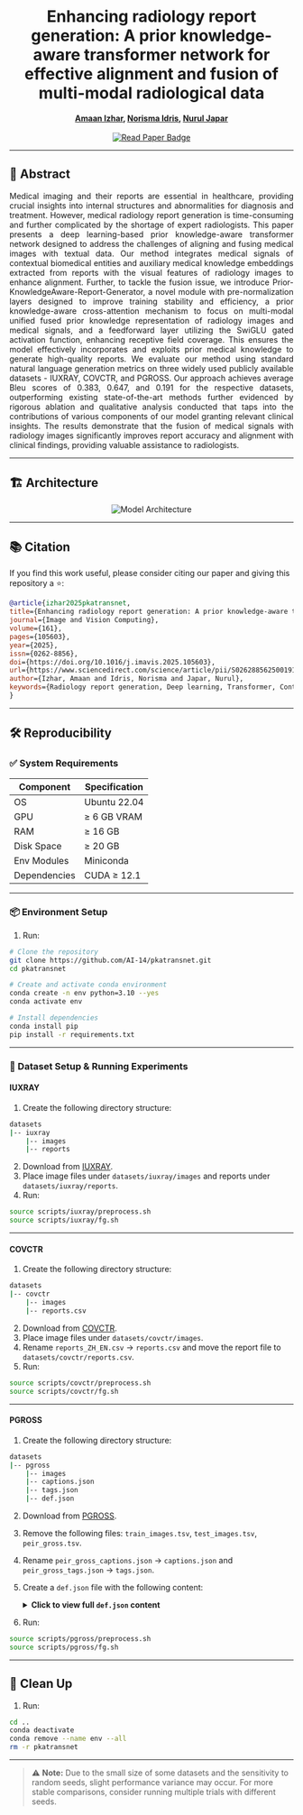 <h1 align="center">Enhancing radiology report generation: A prior knowledge-aware transformer network for effective alignment and fusion of multi-modal radiological data</h1>

<p align="center">
  <strong>
    <a href="https://scholar.google.com/citations?user=FeMCtswAAAAJ&hl=en">Amaan Izhar</a>,
    <a href="https://scholar.google.com.my/citations?user=IgUMlGcAAAAJ&hl=en">Norisma Idris</a>,
    <a href="https://scholar.google.com/citations?user=TyH59tkAAAAJ&hl=en">Nurul Japar</a>
  </strong>
  <br/><br/>
  <a href="https://www.sciencedirect.com/science/article/pii/S026288562500191X">
    <img src="https://img.shields.io/badge/Read%20Paper-Elsevier-brightgreen?style=for-the-badge" alt="Read Paper Badge">
  </a>
</p>

---

## 📄 Abstract
<p align="justify">Medical imaging and their reports are essential in healthcare, providing crucial insights into internal structures and abnormalities for diagnosis and treatment. However, medical radiology report generation is time-consuming and further complicated by the shortage of expert radiologists. This paper presents a deep learning-based prior knowledge-aware transformer network designed to address the challenges of aligning and fusing medical images with textual data. Our method integrates medical signals of contextual biomedical entities and auxiliary medical knowledge embeddings extracted from reports with the visual features of radiology images to enhance alignment. Further, to tackle the fusion issue, we introduce Prior-KnowledgeAware-Report-Generator, a novel module with pre-normalization layers designed to improve training stability and efficiency, a prior knowledge-aware cross-attention mechanism to focus on multi-modal unified fused prior knowledge representation of radiology images and medical signals, and a feedforward layer utilizing the SwiGLU gated activation function, enhancing receptive field coverage. This ensures the model effectively incorporates and exploits prior medical knowledge to generate high-quality reports. We evaluate our method using standard natural language generation metrics on three widely used publicly available datasets - IUXRAY, COVCTR, and PGROSS. Our approach achieves average Bleu scores of 0.383, 0.647, and 0.191 for the respective datasets, outperforming existing state-of-the-art methods further evidenced by rigorous ablation and qualitative analysis conducted that taps into the contributions of various components of our model granting relevant clinical insights. The results demonstrate that the fusion of medical signals with radiology images significantly improves report accuracy and alignment with clinical findings, providing valuable assistance to radiologists.</p>

---

## 🏗️ Architecture

<p align="center">
  <img src="assets/architecture.png" alt="Model Architecture" />
</p>

---

## 📚 Citation

If you find this work useful, please consider citing our paper and giving this repository a ⭐:

```bibtex
@article{izhar2025pkatransnet,
title={Enhancing radiology report generation: A prior knowledge-aware transformer network for effective alignment and fusion of multi-modal radiological data},
journal={Image and Vision Computing},
volume={161},
pages={105603},
year={2025},
issn={0262-8856},
doi={https://doi.org/10.1016/j.imavis.2025.105603},
url={https://www.sciencedirect.com/science/article/pii/S026288562500191X},
author={Izhar, Amaan and Idris, Norisma and Japar, Nurul},
keywords={Radiology report generation, Deep learning, Transformer, Contextual biomedical entity, Auxiliary medical knowledge, Multi-modal fusion},
}
```

---

## 🛠️ Reproducibility

### ✅ System Requirements

| Component        | Specification                       |
|------------------|-------------------------------------|
| OS               | Ubuntu 22.04                        |
| GPU              | ≥ 6 GB VRAM                         |
| RAM              | ≥ 16 GB                             |
| Disk Space       | ≥ 20 GB                             |
| Env Modules      | Miniconda                           |
| Dependencies     | CUDA ≥ 12.1                         |

---

### 📦 Environment Setup
1. Run:
```bash
# Clone the repository
git clone https://github.com/AI-14/pkatransnet.git
cd pkatransnet

# Create and activate conda environment
conda create -n env python=3.10 --yes
conda activate env

# Install dependencies
conda install pip
pip install -r requirements.txt
```

---

### 🔬 Dataset Setup & Running Experiments

#### IUXRAY

1. Create the following directory structure:
```bash
datasets
|-- iuxray
    |-- images
    |-- reports
```
2. Download from [IUXRAY](https://openi.nlm.nih.gov/).
3. Place image files under `datasets/iuxray/images` and reports under `datasets/iuxray/reports`.
4. Run:
```bash
source scripts/iuxray/preprocess.sh
source scripts/iuxray/fg.sh
```

---

#### COVCTR

1. Create the following directory structure:
```bash
datasets
|-- covctr
    |-- images
    |-- reports.csv
```
2. Download from [COVCTR](https://github.com/mlii0117/COV-CTR).
3. Place image files under `datasets/covctr/images`.
4. Rename `reports_ZH_EN.csv` → `reports.csv` and move the report file to `datasets/covctr/reports.csv`.
5. Run:
```bash
source scripts/covctr/preprocess.sh
source scripts/covctr/fg.sh
```

---

#### PGROSS

1. Create the following directory structure:
```bash
datasets
|-- pgross
    |-- images
    |-- captions.json
    |-- tags.json
    |-- def.json
```
2. Download from [PGROSS](https://github.com/wang-zhanyu/medical-reports-datasets).
3. Remove the following files: `train_images.tsv`, `test_images.tsv`, `peir_gross.tsv`.
4. Rename `peir_gross_captions.json` → `captions.json` and `peir_gross_tags.json` → `tags.json`.
5. Create a `def.json` file with the following content:
      <details>
      <summary><strong>Click to view full <code>def.json</code> content</strong></summary>
  
      ```json
      {
        "cardiovascular": "The term cardiovascular refers to the heart (cardio) and the blood vessels (vascular).",
        "nervous": "The nervous system is a complex network of nerves and nerve cells (neurons) that carry signals or messages to and from the brain and spinal cord to different parts of the body.",
        "respiratory": "Respiratory system is the organs and structures in your body that allow you to breathe.",
        "gastrointestinal": "The organs that make up your gastrointestinal tract, in the order that they are connected, include your mouth, esophagus, stomach, small intestine, large intestine, and anus.",
        "urinary": "The urinary system includes your kidneys, ureters, bladder and urethra. This system filters your blood, removing waste and excess water.",
        "hepatobiliary": "The hepatobiliary system is made up of the liver and biliary tract, which are essential for digestion.",
        "endocrine": "The endocrine system is a network of glands and organs that produce hormones and release them into the bloodstream.",
        "musculoskeletal": "The musculoskeletal system (locomotor system) is a human body system that provides our body with movement, stability, shape, and support.",
        "hematologic": "The hematology system consists of the blood and the bone marrow that create the cellular elements of the blood, as well as accessory organs, including the spleen and the liver.",
        "female reproductive": "The female reproductive system is a complex system of internal and external organs that work together to enable reproduction, pregnancy, and childbirth.",
        "male reproductive": "The male reproductive system is made up of internal and external organs that are essential for reproduction, sexual function, and urination.",
        "head": "The upper portion of the body, consisting of the skull with its coverings and contents, including the lower jaw.",
        "extremities": "A limb of the body, such as the arm or leg.",
        "skin": "The skin is the body's largest organ and primary protective barrier, covering the entire external surface.",
        "body": "The body is the physical material of an organism, made up of living cells and extracellular materials.",
        "oral": "The oral cavity, or more commonly known as the mouth or buccal cavity, serves as the first portion of the digestive system.",
        "abdomen": "The part of the body that contains all of the structures between the thorax (chest) and the pelvis, and is separated from the thorax via the diaphragm.",
        "lymphatic": "The lymphatic system is a network of organs, tissues, vessels, and capillaries that transport a fluid called lymph from body tissues back into the bloodstream.",
        "pancreas": "The pancreas is a long, flat gland in the abdomen that has both digestive and endocrine functions.",
        "thorax": "The area of the body between the neck and the abdomen.",
        "breast": "The breast is a glandular organ on the chest, also known as the mammary gland, that's made up of connective tissue, fat, and breast tissue.",
        "brain": "The organ inside the head that controls all body functions of a human being.",
        "eye": "Human eye, specialized sense organ in humans that is capable of receiving visual images, which are relayed to the brain."
      }
      ```
  
  </details>

6. Run:
```bash
source scripts/pgross/preprocess.sh
source scripts/pgross/fg.sh
```

---

## 🧹 Clean Up

1. Run:
```bash
cd ..
conda deactivate
conda remove --name env --all
rm -r pkatransnet
```

---

> ⚠️ **Note:** Due to the small size of some datasets and the sensitivity to random seeds, slight performance variance may occur. For more stable comparisons, consider running multiple trials with different seeds.
